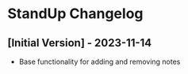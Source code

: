 # StandUp Changelog

## [Initial Version] - 2023-11-14
- Base functionality for adding and removing notes